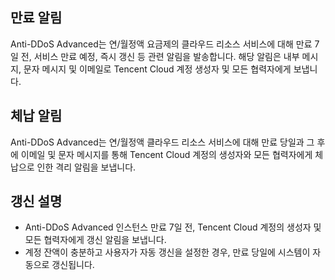 

## 만료 알림
Anti-DDoS Advanced는 연/월정액 요금제의 클라우드 리소스 서비스에 대해 만료 7일 전, 서비스 만료 예정, 즉시 갱신 등 관련 알림을 발송합니다. 해당 알림은 내부 메시지, 문자 메시지 및 이메일로 Tencent Cloud 계정 생성자 및 모든 협력자에게 보냅니다.

## 체납 알림
Anti-DDoS Advanced는 연/월정액 클라우드 리소스 서비스에 대해 만료 당일과 그 후에 이메일 및 문자 메시지를 통해 Tencent Cloud 계정의 생성자와 모든 협력자에게 체납으로 인한 격리 알림을 보냅니다.

## 갱신 설명
- Anti-DDoS Advanced 인스턴스 만료 7일 전, Tencent Cloud 계정의 생성자 및 모든 협력자에게 갱신 알림을 보냅니다.
- 계정 잔액이 충분하고 사용자가 자동 갱신을 설정한 경우, 만료 당일에 시스템이 자동으로 갱신됩니다.


